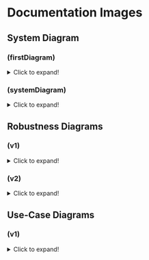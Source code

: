 # Documentation Images

## System Diagram
### (firstDiagram)
<details>
  <summary>Click to expand!</summary>
<img src="firstDiagram.png" >
</details> 

### (systemDiagram)
<details>
  <summary>Click to expand!</summary>
<img src="systemDiagram.png" >
</details> 

## Robustness Diagrams
### (v1)
<details>
  <summary>Click to expand!</summary>
<img src="robustness_diagrams/robustnessDiagramV1.png" >
</details> 

### (v2)
<details>
  <summary>Click to expand!</summary>
<img src="robustness_diagrams/robustnessDiagramV2.png" >
</details> 


## Use-Case Diagrams
### (v1)
<details>
  <summary>Click to expand!</summary>
<img src="use_cases/useCaseDiagramV1.png" >
</details> 



